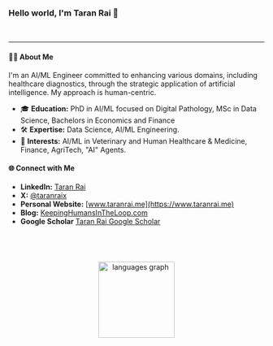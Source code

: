 ### Hello world, I'm Taran Rai 👋
<br />

---

#### 🧑‍💻 About Me

I'm an AI/ML Engineer committed to enhancing various domains, including healthcare diagnostics, through the strategic application of artificial intelligence. My approach is human-centric.

- 🎓 **Education:** PhD in AI/ML focused on Digital Pathology, MSc in Data Science, Bachelors in Economics and Finance
- 🛠️ **Expertise:** Data Science, AI/ML Engineering.
- 🤔 **Interests:** AI/ML in Veterinary and Human Healthcare & Medicine, Finance, AgriTech, "AI" Agents.


#### 🌐 Connect with Me

- **LinkedIn:** [Taran Rai](https://www.linkedin.com/in/taranrai)
- **X:** [@taranraix](https://www.x.com/taranraix)
- **Personal Website:** [www.taranrai.me](https://www.taranrai.me)
- **Blog:** [KeepingHumansInTheLoop.com](https://www.keepinghumansintheloop.com)
- **Google Scholar** [Taran Rai Google Scholar](https://scholar.google.co.uk/citations?user=-sK0WvQAAAAJ&hl=en)
<br>

<br clear="both">


###

<div align="center">
  <img src="https://github-readme-stats.vercel.app/api/top-langs?locale=en&hide_title=false&layout=compact&card_width=320&langs_count=5&theme=dracula&hide_border=false&username=taranrai" height="150" alt="languages graph"  />
</div>

<br />

###


###
